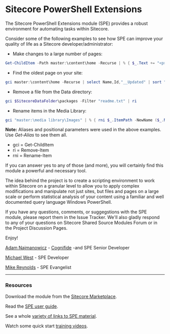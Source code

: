 Sitecore PowerShell Extensions
=======

The Sitecore PowerShell Extensions module (SPE) provides a robust environment for automating tasks within Sitecore.

Consider some of the following examples to see how SPE can improve your quality of life as a Sitecore developer/administrator:

- Make changes to a large number of pages:
```powershell
Get-ChildItem -Path master:\content\home -Recurse | % { $_.Text += "<p>Updated with SPE</p>"  }
```

- Find the oldest page on your site:
```powershell
gci master:\content\home -Recurse | select Name,Id,"__Updated" | sort "__Updated"
```

- Remove a file from the Data directory:
```powershell
gci $SitecoreDataFolder\packages -Filter "readme.txt" | ri
```

- Rename items in the Media Library:
```powershell
gci "master:\media library\Images" | % { rni $_.ItemPath -NewName ($_.Name + "-old") }
```

**Note:** Aliases and positional parameters were used in the above examples. Use *Get-Alias* to see them all.

* gci = Get-ChildItem
* ri = Remove-Item
* rni = Rename-Item

If you can answer yes to any of those (and more), you will certainly find this module a powerful and necessary tool.

The idea behind the project is to create a scripting environment to work within Sitecore on a granular level to allow you to apply complex modifications and manipulate not just sites, but files and pages on a large scale or perform statistical analysis of your content using a familiar and well documented query language Windows PowerShell.

If you have any questions, comments, or suggegstions with the SPE module, please report them in the Issue Tracker. We'll also gladly respond to any of your questions on Sitecore Shared Source Modules Forum or in the Project Discussion Pages.

Enjoy!

[Adam Najmanowicz](http://blog.najmanowicz.com/) - [Cognifide](http://www.cognifide.com/) -and SPE Senior Developer

[Michael West](http://michaellwest.blogspot.com) - SPE Developer

[Mike Reynolds](http://sitecorejunkie.com/) - SPE Evangelist

---

### Resources

Download the module from the [Sitecore Marketplace](http://marketplace.sitecore.net/en/Modules/Sitecore_PowerShell_console.aspx).

Read the [SPE user guide](http://sitecorepowershell.gitbooks.io/sitecore-powershell-extensions/).

See a whole [variety of links to SPE material](http://blog.najmanowicz.com/sitecore-powershell-console/).

Watch some quick start [training videos](http://www.youtube.com/playlist?list=PLph7ZchYd_nCypVZSNkudGwPFRqf1na0b).
